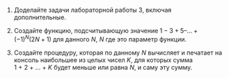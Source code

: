 [//]: <> ( assignment id: 9808 )

1.  Доделайте задачи лабораторной работы 3, включая дополнительные.

2.  Создайте функцию, подсчитывающую значение $1 - 3 + 5 – … + (-1)^N(2N+1)$ для данного _N_, _N_ где это параметр функции.

3.  Создайте процедуру, которая по данному _N_ вычисляет и печатает на консоль наибольшее из целых чисел _K_, для которых сумма 1 + 2 + … + _K_ будет меньше или равна _N_, и саму эту сумму.
